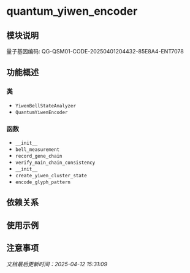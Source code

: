 # quantum_yiwen_encoder

## 模块说明
量子基因编码: QG-QSM01-CODE-20250401204432-85E8A4-ENT7078

## 功能概述

### 类

- `YiwenBellStateAnalyzer`
- `QuantumYiwenEncoder`

### 函数

- `__init__`
- `bell_measurement`
- `record_gene_chain`
- `verify_main_chain_consistency`
- `__init__`
- `create_yiwen_cluster_state`
- `encode_glyph_pattern`

## 依赖关系

## 使用示例

## 注意事项

*文档最后更新时间：2025-04-12 15:31:09*